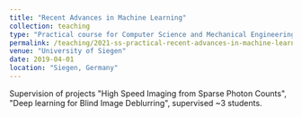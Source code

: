 ```yaml
---
title: "Recent Advances in Machine Learning"
collection: teaching
type: "Practical course for Computer Science and Mechanical Engineering Master students"
permalink: /teaching/2021-ss-practical-recent-advances-in-machine-learning
venue: "University of Siegen"
date: 2019-04-01
location: "Siegen, Germany"
---
```


Supervision of projects "High Speed Imaging from Sparse Photon Counts", "Deep learning for Blind Image Deblurring", supervised ~3 students.
